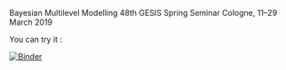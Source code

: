 Bayesian Multilevel Modelling
48th GESIS Spring Seminar
Cologne, 11–29 March 2019


You can try it :

[![Binder](https://notebooks.gesis.org/binder/badge.svg)](https://notebooks.gesis.org/binder/v2/gh/arnim/gesis-48-bayesian-multilevel/master?filepath=gibbs.ipynb)
